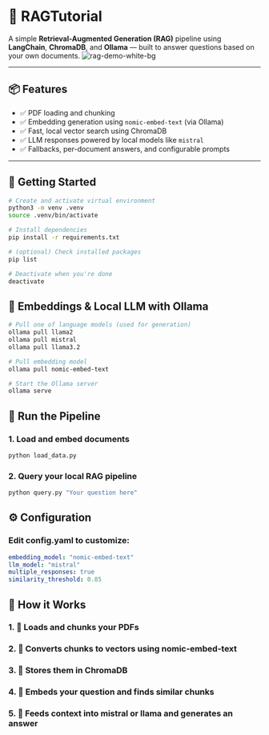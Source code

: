 # 🧠 RAGTutorial

A simple **Retrieval-Augmented Generation (RAG)** pipeline using **LangChain**, **ChromaDB**, and **Ollama** — built to answer questions based on your own documents.
![rag-demo-white-bg](https://github.com/user-attachments/assets/2f235505-1744-4c2c-aeb9-3b6fd4237a14)

---

## 📦 Features

- ✅ PDF loading and chunking
- ✅ Embedding generation using `nomic-embed-text` (via Ollama)
- ✅ Fast, local vector search using ChromaDB
- ✅ LLM responses powered by local models like `mistral`
- ✅ Fallbacks, per-document answers, and configurable prompts

---

## 🔧 Getting Started

```bash
# Create and activate virtual environment
python3 -m venv .venv
source .venv/bin/activate

# Install dependencies
pip install -r requirements.txt

# (optional) Check installed packages
pip list

# Deactivate when you're done
deactivate
```


## 🧠 Embeddings & Local LLM with Ollama

```bash
# Pull one of language models (used for generation)
ollama pull llama2
ollama pull mistral
ollama pull llama3.2

# Pull embedding model
ollama pull nomic-embed-text

# Start the Ollama server
ollama serve
```

## 🚀 Run the Pipeline

### 1. Load and embed documents
```bash
python load_data.py
```

### 2. Query your local RAG pipeline
```bash
python query.py "Your question here"
```

## ⚙️ Configuration
### Edit config.yaml to customize:
```yaml
embedding_model: "nomic-embed-text"
llm_model: "mistral"
multiple_responses: true
similarity_threshold: 0.85
```

## 🧩 How it Works

### 1. 📄 Loads and chunks your PDFs
### 2. 🔢 Converts chunks to vectors using nomic-embed-text
### 3. 🧠 Stores them in ChromaDB
### 4. 🧐 Embeds your question and finds similar chunks
### 5. 🤖 Feeds context into mistral or llama and generates an answer
